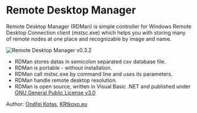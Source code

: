 Remote Desktop Manager
======================

Remote Desktop Manager (RDMan) is simple controller for Windows Remote Desktop Connection client (mstsc.exe) which helps you with storing many of remote nodes at one place and recognizable by image and name.

![Remote Desktop Manager v0.3.2](https://cloud.githubusercontent.com/assets/6234196/5051635/1a2cb298-6c3a-11e4-86d0-171000644917.png)

* RDMan stores datas in semicolon separated csv database file.
* RDMan is portable - without installation.
* RDMan call mstsc.exe by command line and uses its parameters.
* RDMan handle remote desktop resolution.
* RDMan is open source, written in Visual Basic .NET and published under [GNU General Public License v3.0](http://www.gnu.org/licenses/gpl-3.0.txt)

Author: [Ondřej Kotas](mailto:ok@krtkovo.eu), [KRtkovo.eu](http://krtkovo.eu/)
